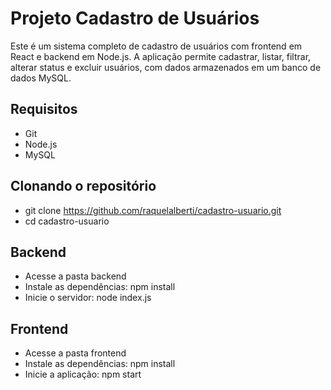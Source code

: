 # Projeto Cadastro de Usuários

Este é um sistema completo de cadastro de usuários com frontend em React e backend em Node.js. A aplicação permite cadastrar, listar, filtrar, alterar status e excluir usuários, com dados armazenados em um banco de dados MySQL.

## Requisitos

- Git
- Node.js
- MySQL

##  Clonando o repositório

- git clone https://github.com/raquelalberti/cadastro-usuario.git
- cd cadastro-usuario

## Backend

- Acesse a pasta backend
- Instale as dependências: npm install
- Inicie o servidor: node index.js

## Frontend

- Acesse a pasta frontend
- Instale as dependências: npm install
- Inicie a aplicação: npm start
